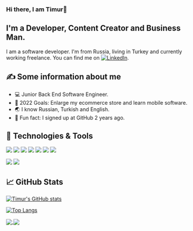 ### Hi there, I am Timur👋


## I'm  a Developer, Content Creator and Business Man.
I am a software developer. I'm from Russia, living in Turkey and currently working freelance. You can find me on [![LinkedIn][3.2]][3].


## ✍ Some information about me

* 💻 Junior Back End Software Engineer.
* 🥅 2022 Goals: Enlarge my ecommerce store and learn mobile software.
* 🌏 I know Russian, Turkish and English.
* 🎉 Fun fact: I signed up at GitHub 2 years ago.

## 🔧 Technologies & Tools
![](https://img.shields.io/badge/OS-Windows-informational?style=flat&logo=windows&logoColor=white&color=9cf)
![](https://img.shields.io/badge/Editor-Visual_Studio-informational?style=flat&logo=visualstudio&logoColor=white&color=2bbc8a)
![](https://img.shields.io/badge/Code-C_Sharp-informational?style=flat&logo=csharp&logoColor=white&color=2bbc8a)
![](https://img.shields.io/badge/Code-PHP-informational?style=flat&logo=php&logoColor=white&color=blueviolet)
![](https://img.shields.io/badge/Code-JavaScript-informational?style=flat&logo=javascript&logoColor=white&color=yellow)
![](https://img.shields.io/badge/Code-CSS-informational?style=flat&logo=css3&logoColor=white&color=2bbc8a)
![](https://img.shields.io/badge/Code-HTML-informational?style=flat&logo=html5&logoColor=white&color=orange)

![](https://img.shields.io/badge/DataBase-MySQL-informational?style=flat&logo=mysql&logoColor=white&color=2bbc8a)
![](https://img.shields.io/badge/DataBase-MSSQL-informational?style=flat&logo=&logoColor=white&color=critical)


## 📈 GitHub Stats
[![Timur's GitHub stats](https://github-readme-stats.vercel.app/api?username=timurtul&show_icons=true)](https://github.com/timurtul/github-readme-stats)

[3.2]: https://github.com/timurtul/timurtul/blob/main/linkedin-3-16.png (LinkedIn)
[3]: https://www.linkedin.com/in/timurkorkusuz

[![Top Langs](https://github-readme-stats.vercel.app/api/top-langs/?username=timurtul&layout=compact)](https://github.com/timurtul/github-readme-stats)

<a href="https://github.com/timurtul/github-readme-stats">
  <img align="center" src="https://github-readme-stats.vercel.app/api/pin/?username=timurtul&repo=github-readme-stats" />
</a>
<a href="https://github.com/timurtul/convoychat">
  <img align="center" src="https://github-readme-stats.vercel.app/api/pin/?username=timurtul&repo=convoychat" />
</a>
